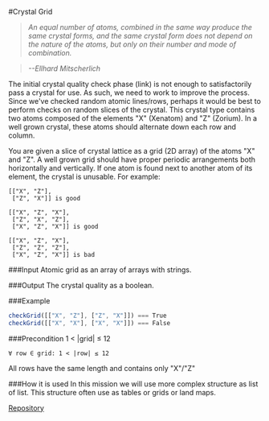 #Crystal Grid

> *An equal number of atoms, combined in the same way produce the same crystal forms, and the same crystal form does not depend on the nature of the atoms, but only on their number and mode of combination.*

> *--Ellhard Mitscherlich*

The initial crystal quality check phase (link) is not enough to satisfactorily pass a crystal for use. As such, we need to work to improve the process. Since we've checked random atomic lines/rows, perhaps it would be best to perform checks on random slices of the crystal. This crystal type contains two atoms composed of the elements "X" (Xenatom) and "Z" (Zorium). In a well grown crystal, these atoms should alternate down each row and column.

You are given a slice of crystal lattice as a grid (2D array) of the atoms "X" and "Z". A well grown grid should have proper periodic arrangements both horizontally and vertically. If one atom is found next to another atom of its element, the crystal is unusable. For example:

	[["X", "Z"],
	 ["Z", "X"]] is good

	[["X", "Z", "X"],
	 ["Z", "X", "Z"],
	 ["X", "Z", "X"]] is good

	[["X", "Z", "X"],
	 ["Z", "Z", "Z"],
	 ["X", "Z", "X"]] is bad

###Input
Atomic grid as an array of arrays with strings.

###Output
The crystal quality as a boolean.

###Example
```javascript
checkGrid([["X", "Z"], ["Z", "X"]]) === True
checkGrid([["X", "X"], ["X", "X"]]) === False
```

###Precondition
	1 < |grid| ≤ 12

	∀ row ∈ grid: 1 < |row| ≤ 12

All rows have the same length and contains only "X"/"Z"

###How it is used
In this mission we will use more complex structure as list of list. This structure often use as tables or grids or land maps.

[Repository](https://github.com/Checkio-Game-Missions/checkio-empire-crystal-grid.git)
